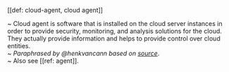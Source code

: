 [[def: cloud-agent, cloud agent]]

~ Cloud agent is software that is installed on the cloud server instances in order to provide security, monitoring, and analysis solutions for the cloud. They actually provide information and helps to provide control over cloud entities.   
~ _Paraphrased by @henkvancann based on [source](https://www.cloudopedia.com/cloud-agent/)_.   
~ Also see [[ref: agent]].

